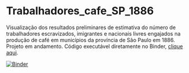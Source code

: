 # Trabalhadores_cafe_SP_1886
Visualização dos resultados preliminares de estimativa do número de trabalhadores escravizados, imigrantes e nacionais livres engajados na produção de café em municípios da província de São Paulo em 1886. Projeto em andamento. Código executável diretamente no Binder, [clique aqui](https://mybinder.org/v2/gh/renatocol/Trabalhadores_cafe_SP_1886/1a9295064627a25f72e88192202b7cee48a27901?filepath=dash_trabs_sp_1886.ipynb).

[![Binder](https://mybinder.org/badge_logo.svg)](https://mybinder.org/v2/gh/renatocol/Trabalhadores_cafe_SP_1886/blob/main/dash_1886_app.ipynb/HEAD)
